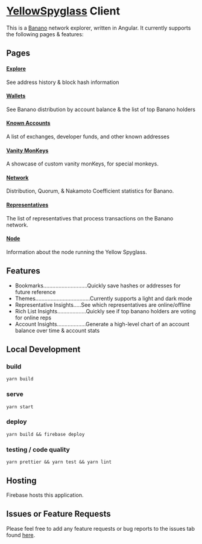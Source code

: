 # [YellowSpyglass](https://www.yellowspyglass.com/) Client

This is a [Banano](https://banano.cc/) network explorer, written in Angular.  It currently supports the following pages & features:

## Pages 

#### [Explore](https://www.yellowspyglass.com/) 
See address history & block hash information

#### [Wallets](https://www.yellowspyglass.com/wallets)
See Banano distribution by account balance & the list of top Banano holders

#### [Known Accounts](https://www.yellowspyglass.com/known-accounts)
A list of exchanges, developer funds, and other known addresses

#### [Vanity MonKeys](https://www.yellowspyglass.com/vanity)
A showcase of custom vanity monKeys, for special monkeys. 

#### [Network](https://www.yellowspyglass.com/network)
Distribution, Quorum, & Nakamoto Coefficient statistics for Banano.

#### [Representatives](https://www.yellowspyglass.com/representatives)
The list of representatives that process transactions on the Banano network.

#### [Node](https://www.yellowspyglass.com/monitor)
Information about the node running the Yellow Spyglass.
    
## Features
- Bookmarks.............................Quickly save hashes or addresses for future reference
- Themes....................................Currently supports a light and dark mode
- Representative Insights.....See which representatives are online/offline
- Rich List Insights...................Quickly see if top banano holders are voting for online reps
- Account Insights...................Generate a high-level chart of an account balance over time & account stats
    


## Local Development

### build
`yarn build`

### serve
`yarn start`

### deploy
`yarn build && firebase deploy`

### testing / code quality
`yarn prettier && yarn test && yarn lint`

## Hosting

Firebase hosts this application.


## Issues or Feature Requests

Please feel free to add any feature requests or bug reports to the issues tab found [here](https://github.com/dev-ptera/yellow-spyglass-client/issues).
